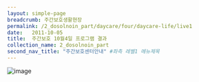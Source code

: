 ```yaml
---
layout: simple-page
breadcrumb: 주간보호생활현장
permalink: /2_dosolnoin_part/daycare/four/daycare-life/live1
date:   2011-10-05
title:  주간보호 10월4일 프로그램 결과
collection_name: 2_dosolnoin_part
second_nav_title: "주간보호센터안내" #좌측 레벨1 메뉴제목
---
```



![image]({{site.baseurl}}/resource_room/daycare-life/files/20111004.jpg)
